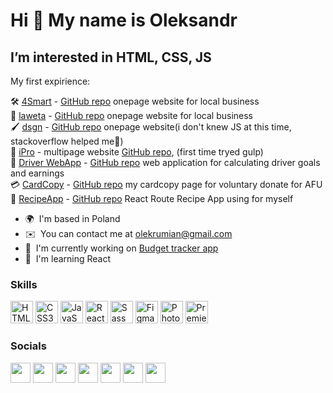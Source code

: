 Hi 👋 My name is Oleksandr
==========================

I’m interested in HTML, CSS, JS
-------------------------------

My first expirience:

🛠 [4Smart](https://4smart.netlify.app/) - [GitHub repo](https://github.com/olekrumian/4smart) onepage website for local business<br>
🔧 [laweta](https://laweta.netlify.app/) - [GitHub repo](https://github.com/olekrumian/laweta) onepage website for local business<br>
🖌 [dsgn](https://dsgn-kolosov.netlify.app/) - [GitHub repo](https://github.com/olekrumian/dsgn) onepage website(i don't knew JS at this time, stackoverflow helped me🤪)<br>
📱 [iPro](https://iproserwis.pl/) - multipage website [GitHub repo](https://github.com/olekrumian/iPro.pl), (first time tryed gulp)<br>
🚛 [Driver WebApp](https://pracas.netlify.app/) - [GitHub repo](https://github.com/olekrumian/CPSamat) web application for calculating driver goals and earnings<br>
💳 [CardCopy](https://cardcopy.netlify.app/) - [GitHub repo](https://github.com/olekrumian/cardCopy) my cardcopy page for voluntary donate for AFU<br>
📔 [RecipeApp](https://route-recipe-app.netlify.app/) - [GitHub repo](https://github.com/olekrumian/recipeAPP-route) React Route Recipe App using for myself

* 🌍  I'm based in Poland
* ✉️  You can contact me at [olekrumian@gmail.com](mailto:olekrumian@gmail.com)
* 🚀  I'm currently working on [Budget tracker app](http://github.com/olekrumian/budget-tracker-js)
* 🧠  I'm learning React

### Skills


<p align="left">
<a href="https://developer.mozilla.org/en-US/docs/Glossary/HTML5" target="_blank" rel="noreferrer"><img src="https://raw.githubusercontent.com/danielcranney/readme-generator/main/public/icons/skills/html5-colored.svg" width="36" height="36" alt="HTML5" /></a>
<a href="https://www.w3.org/TR/CSS/#css" target="_blank" rel="noreferrer"><img src="https://raw.githubusercontent.com/danielcranney/readme-generator/main/public/icons/skills/css3-colored.svg" width="36" height="36" alt="CSS3" /></a>
<a href="https://developer.mozilla.org/en-US/docs/Web/JavaScript" target="_blank" rel="noreferrer"><img src="https://raw.githubusercontent.com/danielcranney/readme-generator/main/public/icons/skills/javascript-colored.svg" width="36" height="36" alt="JavaScript" /></a>
<a href="https://reactjs.org/" target="_blank" rel="noreferrer"><img src="https://raw.githubusercontent.com/danielcranney/readme-generator/main/public/icons/skills/react-colored.svg" width="36" height="36" alt="React" /></a>
<a href="https://sass-lang.com/" target="_blank" rel="noreferrer"><img src="https://raw.githubusercontent.com/danielcranney/readme-generator/main/public/icons/skills/sass-colored.svg" width="36" height="36" alt="Sass" /></a>
<a href="https://www.figma.com/" target="_blank" rel="noreferrer"><img src="https://raw.githubusercontent.com/danielcranney/readme-generator/main/public/icons/skills/figma-colored.svg" width="36" height="36" alt="Figma" /></a>
<a href="https://www.adobe.com/uk/products/photoshop.html" target="_blank" rel="noreferrer"><img src="https://raw.githubusercontent.com/danielcranney/readme-generator/main/public/icons/skills/photoshop-colored.svg" width="36" height="36" alt="Photoshop" /></a>
<a href="https://www.adobe.com/uk/products/premiere.html" target="_blank" rel="noreferrer"><img src="https://raw.githubusercontent.com/danielcranney/readme-generator/main/public/icons/skills/premierepro-colored.svg" width="36" height="36" alt="Premiere Pro" /></a>
</p>


### Socials

<p align="left"> <a href="https://www.dev.to/olekrumian" target="_blank" rel="noreferrer"><img src="https://raw.githubusercontent.com/danielcranney/readme-generator/main/public/icons/socials/devdotto.svg" width="32" height="32" /></a> <a href="https://discord.com/users/olekrumian#0883" target="_blank" rel="noreferrer"><img src="https://raw.githubusercontent.com/danielcranney/readme-generator/main/public/icons/socials/discord.svg" width="32" height="32" /></a> <a href="https://www.github.com/olekrumian" target="_blank" rel="noreferrer"><img src="https://raw.githubusercontent.com/danielcranney/readme-generator/main/public/icons/socials/github.svg" width="32" height="32" /></a> <a href="http://www.instagram.com/olekrumian" target="_blank" rel="noreferrer"><img src="https://raw.githubusercontent.com/danielcranney/readme-generator/main/public/icons/socials/instagram.svg" width="32" height="32" /></a> <a href="https://www.linkedin.com/in/olekrumian" target="_blank" rel="noreferrer"><img src="https://raw.githubusercontent.com/danielcranney/readme-generator/main/public/icons/socials/linkedin.svg" width="32" height="32" /></a> <a href="https://www.twitter.com/olekrumian" target="_blank" rel="noreferrer"><img src="https://raw.githubusercontent.com/danielcranney/readme-generator/main/public/icons/socials/twitter.svg" width="32" height="32" /></a> <a href="https://www.twitch.tv/olekrumian" target="_blank" rel="noreferrer"><img src="https://raw.githubusercontent.com/danielcranney/readme-generator/main/public/icons/socials/twitch.svg" width="32" height="32" /></a></p>
